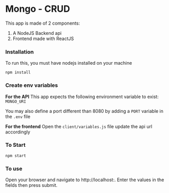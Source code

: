 # Mongo - CRUD
This app is made of 2 components:
1. A NodeJS Backend api
2. Frontend made with ReactJS

### **Installation**
To run this, you must have nodejs installed on your machine
```
npm install
```

### **Create env variables**
**For the API**
This app expects the following environment variable to exist: `MONGO_URI`

You may also define a port different than 8080 by adding a `PORT` variable in the `.env` file

**For the frontend**
Open the `client/variables.js` file update the api url accordingly

### **To Start**

```
npm start
```

### **To use**

Open your browser and navigate to http://localhost:<PORT>. Enter the values in the fields then press submit.
